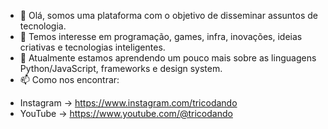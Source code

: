 - 👋 Olá, somos uma plataforma com o objetivo de disseminar assuntos de tecnologia.
- 👀 Temos interesse em programação, games, infra, inovações, ideias criativas e tecnologias inteligentes.
- 🌱 Atualmente estamos aprendendo um pouco mais sobre as linguagens Python/JavaScript, frameworks e design system.
- 📫 Como nos encontrar:
<!-- - Site -> https://www.tricodando.com -->
- Instagram -> https://www.instagram.com/tricodando
- YouTube -> https://www.youtube.com/@tricodando
